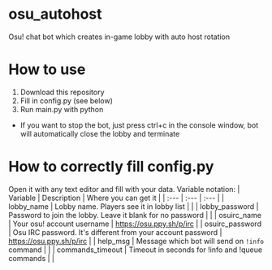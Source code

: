 # osu_autohost
Osu! chat bot which creates in-game lobby with auto host rotation

# How to use
1. Download this repository
2. Fill in config.py (see below)
3. Run main.py with python
- If you want to stop the bot, just press ctrl+c in the console window, bot will automatically close the lobby and terminate

# How to correctly fill config.py
Open it with any text editor and fill with your data. Variable notation:
| Variable | Description | Where you can get it |
| :--- | :--- | :--- |
| lobby_name | Lobby name. Players see it in lobby list | |
| lobby_password | Password to join the lobby. Leave it blank for no password | |
| osuirc_name | Your osu! account username | https://osu.ppy.sh/p/irc |
| osuirc_password | Osu IRC password. It's different from your account password | https://osu.ppy.sh/p/irc |
| help_msg | Message which bot will send on `!info` command | |
| commands_timeout | Timeout in seconds for !info and !queue commands | |
